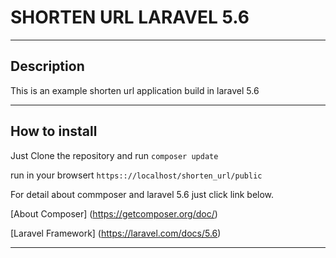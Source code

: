 # SHORTEN URL LARAVEL 5.6
-------------------------

## Description

This is an example shorten url application build in laravel 5.6

----------------------------------------------------------------

## How to install

Just Clone the repository and run `composer update`

run in your browsert `https:://localhost/shorten_url/public`


For detail about commposer and laravel 5.6 just click link below.

[About Composer] (https://getcomposer.org/doc/)

[Laravel Framework] (https://laravel.com/docs/5.6)

----------------------------------------------------------------
